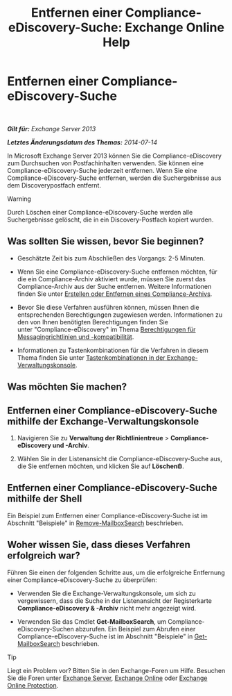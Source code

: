 ﻿---
title: 'Entfernen einer Compliance-eDiscovery-Suche: Exchange Online Help'
TOCTitle: Entfernen einer Compliance-eDiscovery-Suche
ms:assetid: 78461a78-1255-4a26-9d36-c6b8eb82a4f9
ms:mtpsurl: https://technet.microsoft.com/de-de/library/Dd298078(v=EXCHG.150)
ms:contentKeyID: 50475984
ms.date: 05/23/2018
mtps_version: v=EXCHG.150
ms.translationtype: MT
---

# Entfernen einer Compliance-eDiscovery-Suche

 

_**Gilt für:** Exchange Server 2013_

_**Letztes Änderungsdatum des Themas:** 2014-07-14_

In Microsoft Exchange Server 2013 können Sie die Compliance-eDiscovery zum Durchsuchen von Postfachinhalten verwenden. Sie können eine Compliance-eDiscovery-Suche jederzeit entfernen. Wenn Sie eine Compliance-eDiscovery-Suche entfernen, werden die Suchergebnisse aus dem Discoverypostfach entfernt.


> [!WARNING]
> Durch Löschen einer Compliance-eDiscovery-Suche werden alle Suchergebnisse gelöscht, die in ein Discovery-Postfach kopiert wurden.



## Was sollten Sie wissen, bevor Sie beginnen?

  - Geschätzte Zeit bis zum Abschließen des Vorgangs: 2-5 Minuten.

  - Wenn Sie eine Compliance-eDiscovery-Suche entfernen möchten, für die ein Compliance-Archiv aktiviert wurde, müssen Sie zuerst das Compliance-Archiv aus der Suche entfernen. Weitere Informationen finden Sie unter [Erstellen oder Entfernen eines Compliance-Archivs](https://docs.microsoft.com/de-de/exchange/security-and-compliance/create-or-remove-in-place-holds).

  - Bevor Sie diese Verfahren ausführen können, müssen Ihnen die entsprechenden Berechtigungen zugewiesen werden. Informationen zu den von Ihnen benötigten Berechtigungen finden Sie unter "Compliance-eDiscovery" im Thema [Berechtigungen für Messagingrichtlinien und -kompatibilität](messaging-policy-and-compliance-permissions-exchange-2013-help.md).

  - Informationen zu Tastenkombinationen für die Verfahren in diesem Thema finden Sie unter [Tastenkombinationen in der Exchange-Verwaltungskonsole](keyboard-shortcuts-in-the-exchange-admin-center-exchange-online-protection-help.md).

## Was möchten Sie machen?

## Entfernen einer Compliance-eDiscovery-Suche mithilfe der Exchange-Verwaltungskonsole

1.  Navigieren Sie zu **Verwaltung der Richtlinientreue** \> **Compliance-eDiscovery und -Archiv**.

2.  Wählen Sie in der Listenansicht die Compliance-eDiscovery-Suche aus, die Sie entfernen möchten, und klicken Sie auf **Löschen**![Löschen (Symbol)](images/JJ657511.14f639f6-61e8-4418-bbfb-0db14de9d2f5(EXCHG.150).gif "Löschen (Symbol)").

## Entfernen einer Compliance-eDiscovery-Suche mithilfe der Shell

Ein Beispiel zum Entfernen einer Compliance-eDiscovery-Suche ist im Abschnitt "Beispiele" in [Remove-MailboxSearch](https://technet.microsoft.com/de-de/library/dd298130\(v=exchg.150\)) beschrieben.

## Woher wissen Sie, dass dieses Verfahren erfolgreich war?

Führen Sie einen der folgenden Schritte aus, um die erfolgreiche Entfernung einer Compliance-eDiscovery-Suche zu überprüfen:

  - Verwenden Sie die Exchange-Verwaltungskonsole, um sich zu vergewissern, dass die Suche in der Listenansicht der Registerkarte **Compliance-eDiscovery & -Archiv** nicht mehr angezeigt wird.

  - Verwenden Sie das Cmdlet **Get-MailboxSearch**, um Compliance-eDiscovery-Suchen abzurufen. Ein Beispiel zum Abrufen einer Compliance-eDiscovery-Suche ist im Abschnitt "Beispiele" in [Get-MailboxSearch](https://technet.microsoft.com/de-de/library/dd351021\(v=exchg.150\)) beschrieben.


> [!TIP]
> Liegt ein Problem vor? Bitten Sie in den Exchange-Foren um Hilfe. Besuchen Sie die Foren unter <A href="https://go.microsoft.com/fwlink/p/?linkid=60612">Exchange Server</A>, <A href="https://go.microsoft.com/fwlink/p/?linkid=267542">Exchange Online</A> oder <A href="https://go.microsoft.com/fwlink/p/?linkid=285351">Exchange Online Protection</A>.



